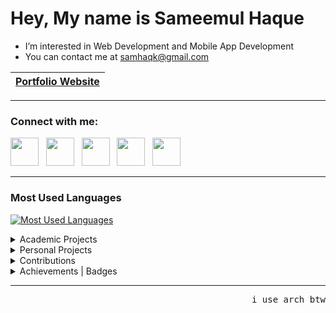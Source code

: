 # Hey, My name is Sameemul Haque
- I’m interested in Web Development and Mobile App Development 
- You can contact me at [samhaqk@gmail.com](mailto:samhaqk@gmail.com)

| <a href="https://sameemul-haque.github.io/">Portfolio Website</a> |
| --- |
---
### Connect with me:
<p align="left"> 
<a href="https://www.linkedin.com/in/sameemul-haque">
<img src="https://www.vectorlogo.zone/logos/linkedin/linkedin-tile.svg" height="45" /></a> 
&nbsp;
<a href="https://discordapp.com/users/764716671382061096">
<img src="https://www.vectorlogo.zone/logos/discord/discord-tile.svg" height="45" /></a> 
&nbsp;
<a href="https://t.me/sameemul_haque">
<img src="https://www.vectorlogo.zone/logos/telegram/telegram-tile.svg" height="45" /></a> 
&nbsp;
<a href="https://www.twitter.com/sameemul_haque">
<img src="https://www.vectorlogo.zone/logos/twitter/twitter-tile.svg" height="45" /></a>
&nbsp; 
<a href="http://www.instagram.com/sameemul_haque">
<img src="https://www.vectorlogo.zone/logos/instagram/instagram-icon.svg" height="45" /></a> 
&nbsp;
</p>

---
### Most Used Languages
[![Most Used Languages](https://github-sam.vercel.app/api/top-langs/?username=sameemul-haque&layout=compact&langs_count=25&role=owner,collaborator&theme=transparent&border_color=30363d&hide=glsl,lua&hide_progress=true&hide_title=true&count-private=true "Most Used Languages")](https://github.com/sameemul-haque)

<details>
    <summary>Academic Projects</summary>
<br>

[![KTUGPT-Python](https://github-sam.vercel.app/api/pin/?username=sameemul-haque&repo=KTUGPT-Python&border_color=30363d&theme=transparent "KTUGPT-Python - Flask web service that is designed for answering questions based on the context from the textbook PDFs ")](https://github.com/sameemul-haque/KTUGPT-Python)
    
[![MiniStudyMate](https://github-sam.vercel.app/api/pin/?username=sameemul-haque&repo=MiniStudyMate&border_color=30363d&theme=transparent "MiniStudyMate - Web based Study Material Retrieval System ")](https://github.com/sameemul-haque/MiniStudyMate)

[![PCRMS](https://github-sam.vercel.app/api/pin/?username=sameemul-haque&repo=PCRMS&border_color=30363d&theme=transparent "PCRMS - Police Crime Record Management System")](https://github.com/sameemul-haque/PCRMS)

</details>

<details>
    <summary>Personal Projects</summary>
<br>

[![TranscribeTool](https://github-sam.vercel.app/api/pin/?username=sameemul-haque&repo=TranscribeTool&border_color=30363d&theme=transparent "TranscribeTool - A web interface designed to extract words from video | audio files into text ")](https://github.com/sameemul-haque/TranscribeTool)
    
[![Portfolio](https://github-sam.vercel.app/api/pin/?username=sameemul-haque&repo=Portfolio&border_color=30363d&theme=transparent "Personal Portfolio Website")](https://github.com/sameemul-haque/portfolio)

[![ChatForAll](https://github-sam.vercel.app/api/pin/?username=ChatForAll&repo=ChatForAll&border_color=30363d&theme=transparent "ChatForAll - A simple real-time chat application created using Next.js, Tailwind CSS and Firebase, designed for ease of use and accessibility without the need for user authentication. ")](https://github.com/ChatForAll/ChatForAll)

<!---[![ConnectInChat](https://github-sam.vercel.app/api/pin/?username=sameemul-haque&repo=ConnectInChat&border_color=30363d&theme=transparent "ConnectInChat - A real time chat app with a single public chat room")](https://github.com/sameemul-haque/ConnectInChat)--->

<!---[![ProjectPCRMS](https://github-sam.vercel.app/api/pin/?username=sameemul-haque&repo=ProjectPCRMS&border_color=30363d&theme=transparent "ProjectPCRMS - A mini version of Police Crime Record Management System")](https://github.com/sameemul-haque/ProjectPCRMS)--->

[![Job Portal](https://github-sam.vercel.app/api/pin/?username=sameemul-haque&repo=Job-Portal&border_color=30363d&theme=transparent "Job Portal - A responsive job portal web page for job openings ")](https://github.com/sameemul-haque/Job-Portal)

</details>

<details>
    <summary>Contributions</summary>

<br>

[![Devicons](https://github-sam.vercel.app/api/pin/?username=devicons&repo=devicon&border_color=30363d&theme=transparent&show_owner=true "Devicon")](https://github.com/devicons/devicon/pulls?q=is%3Apr+is%3Amerged+author%3Asameemul-haque)

[![OpenTalk](https://github-sam.vercel.app/api/pin/?username=shijazks&repo=OpenTalk&border_color=30363d&theme=transparent&show_owner=true "OpenTalk")](https://github.com/ShijazKS/OpenTalk/issues?q=+author%3Asameemul-haque)

[![DialogMusicPlayer](https://github-sam.vercel.app/api/pin/?username=VishnuSanal&repo=DialogMusicPlayer&border_color=30363d&theme=transparent&show_owner=true "DialogMusicPlayer")](https://github.com/VishnuSanal/DialogMusicPlayer/issues?q=+author%3Asameemul-haque)

[![SearchServer](https://github-sam.vercel.app/api/pin/?username=nuzaim&repo=SearchServer&border_color=30363d&theme=transparent&show_owner=true "SearchServer")](https://github.com/Nuzaim/searchServer/issues?q=+author%3Asameemul-haque)

</details>

<details>
    <summary>Achievements | Badges</summary>

<br>
<p align="left">
&nbsp;&nbsp;&nbsp;
<a href="https://www.holopin.io/@sameemulhaque#badges">
<img src="https://hacktoberfest.com/_next/static/media/logo-hacktoberfest--logomark.b91c17d2.svg" height="45" /></a> 
&nbsp;&nbsp;
<a href="https://g.dev/sameemul-haque/">
<img src="https://developers.google.com/static/profile/badges/community/gdsc/2023/member/badge.svg" alt="google_developers" height="45"/></a> 
&nbsp;&nbsp;
<a href="https://github.com/sameemul-haque?tab=achievements">
<img src="https://github.githubassets.com/assets/github-mark-9be88460eaa6.svg" height="45" /></a> 
&nbsp;&nbsp;
</p>

</details>

---
<p align=right><samp>i use arch btw</samp></p>
<!---
sameemul-haque/sameemul-haque is a ✨ special ✨ repository because its README.md (this file) appears on your GitHub profile.
You can click the Preview link to take a look at your changes.
--->

